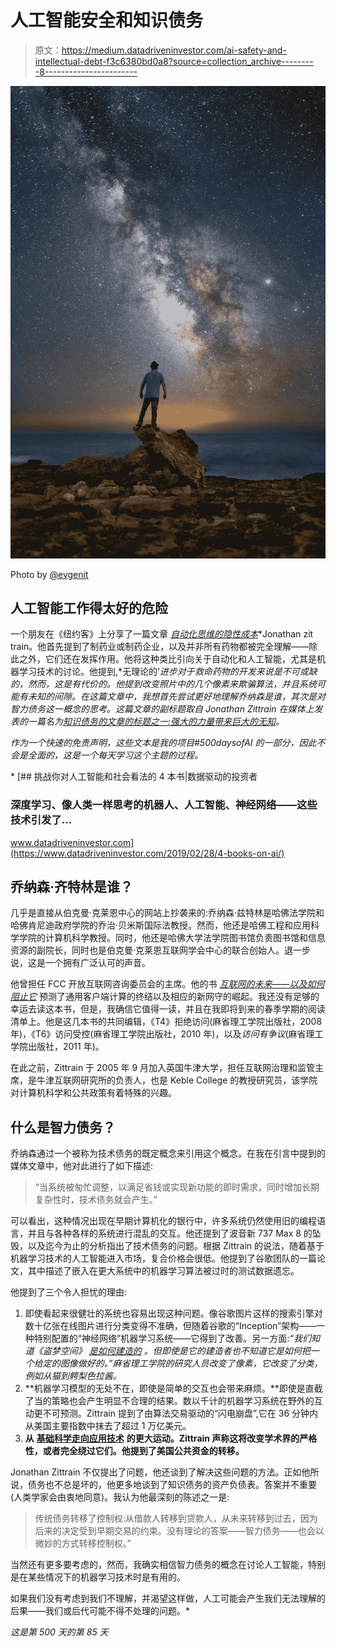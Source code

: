 # 人工智能安全和知识债务

> 原文：<https://medium.datadriveninvestor.com/ai-safety-and-intellectual-debt-f3c6380bd0a8?source=collection_archive---------8----------------------->

![](img/26485cd7469b5e565e84b2ce65a08dd4.png)

Photo by [@evgenit](https://unsplash.com/@evgenit)

## 人工智能工作得太好的危险

一个朋友在《纽约客》上分享了一篇文章 [*自动化思维的隐性成本*](https://www.newyorker.com/tech/annals-of-technology/the-hidden-costs-of-automated-thinking)*Jonathan zit train。他首先提到了制药业或制药企业，以及并非所有药物都被完全理解——除此之外，它们还在发挥作用。他将这种类比引向关于自动化和人工智能，尤其是机器学习技术的讨论。他提到,*无理论的‘*进步对于救命药物的开发来说是不可或缺的，然而，这是有代价的。他提到改变照片中的几个像素来欺骗算法，并且系统可能有未知的间隙。在这篇文章中，我想首先尝试更好地理解乔纳森是谁，其次是对智力债务这一概念的思考。这篇文章的副标题取自 Jonathan Zittrain 在媒体上发表的一篇名为[知识债务的文章的标题之一:强大的力量带来巨大的无知](https://medium.com/@zittrain/from-technical-debt-to-intellectual-debt-in-ai-e05ac56a502c)。*

*作为一个快速的免责声明，这些文本是我的项目#500daysofAI 的一部分，因此不会是全面的，这是一个每天学习这个主题的过程。*

*[](https://www.datadriveninvestor.com/2019/02/28/4-books-on-ai/) [## 挑战你对人工智能和社会看法的 4 本书|数据驱动的投资者

### 深度学习、像人类一样思考的机器人、人工智能、神经网络——这些技术引发了…

www.datadriveninvestor.com](https://www.datadriveninvestor.com/2019/02/28/4-books-on-ai/) 

## 乔纳森·齐特林是谁？

几乎是直接从伯克曼·克莱恩中心的网站上抄袭来的:乔纳森·兹特林是哈佛法学院和哈佛肯尼迪政府学院的乔治·贝米斯国际法教授。然而，他还是哈佛工程和应用科学学院的计算机科学教授。同时，他还是哈佛大学法学院图书馆负责图书馆和信息资源的副院长，同时也是伯克曼·克莱恩互联网学会中心的联合创始人。退一步说，这是一个拥有广泛认可的声音。

他曾担任 FCC 开放互联网咨询委员会的主席。他的书 [*互联网的未来——以及如何阻止它*](http://www.amazon.com/gp/product/0300124872?ie=UTF8&tag=jonatzittr-20&linkCode=as2&camp=1789&creative=9325&creativeASIN=0300124872) 预测了通用客户端计算的终结以及相应的新网守的崛起。我还没有足够的幸运去读这本书，但是，我确信它值得一读，并且在我即将到来的春季学期的阅读清单上。他是这几本书的共同编辑，《T4》拒绝访问(麻省理工学院出版社，2008 年)，《T6》访问受控(麻省理工学院出版社，2010 年)，以及*访问有争议*(麻省理工学院出版社，2011 年)。

在此之前，Zittrain 于 2005 年 9 月加入英国牛津大学，担任互联网治理和监管主席，是牛津互联网研究所的负责人，也是 Keble College 的教授研究员，该学院对计算机科学和公共政策有着特殊的兴趣。

## 什么是智力债务？

乔纳森通过一个被称为技术债务的既定概念来引用这个概念。在我在引言中提到的媒体文章中，他对此进行了如下描述:

> “当系统被匆忙调整，以满足省钱或实现新功能的即时需求，同时增加长期复杂性时，技术债务就会产生。”

可以看出，这种情况出现在早期计算机化的银行中，许多系统仍然使用旧的编程语言，并且与各种各样的系统进行混乱的交互。他还提到了波音新 737 Max 8 的坠毁，以及迄今为止的分析指出了技术债务的问题。根据 Zittrain 的说法，随着基于机器学习技术的人工智能进入市场，复合价格会很低。他提到了谷歌团队的一篇论文，其中描述了嵌入在更大系统中的机器学习算法被过时的测试数据遗忘。

他提到了三个令人担忧的理由:

1.  即使看起来很健壮的系统也容易出现这种问题。像谷歌图片这样的搜索引擎对数十亿张在线图片进行分类变得不准确，但随着谷歌的“Inception”架构——一种特别配置的“神经网络”机器学习系统——它得到了改善。另一方面:*“我们知道《盗梦空间》* [*是如何建造的*](https://www.cv-foundation.org/openaccess/content_cvpr_2016/papers/Szegedy_Rethinking_the_Inception_CVPR_2016_paper.pdf) *。但即使是它的建造者也不知道它是如何把一个给定的图像做好的。”麻省理工学院的研究人员改变了像素，它改变了分类，例如从猫到鳄梨色拉酱。*
2.  **机器学习模型的无处不在，即使是简单的交互也会带来麻烦。**即使是直截了当的策略也会产生明显不合理的结果。数以千计的机器学习系统在野外的互动更不可预测。Zittrain 提到了由算法交易驱动的“闪电崩盘”,它在 36 分钟内从美国主要指数中抹去了超过 1 万亿美元。
3.  **从** [**基础科学走向应用技术**](https://www.nytimes.com/2014/02/17/world/americas/dispute-over-the-future-of-basic-research-in-canada.html) **的更大运动。Zittrain 声称这将改变学术界的严格性，或者完全绕过它们。他提到了美国公共资金的转移。**

Jonathan Zittrain 不仅提出了问题，他还谈到了解决这些问题的方法。正如他所说，债务也不总是坏的，他更多地谈到了知识债务的资产负债表。答案并不重要(人类学家会由衷地同意)。我认为他最深刻的陈述之一是:

> 传统债务转移了控制权:从借款人转移到贷款人，从未来转移到过去，因为后来的决定受到早期交易的约束。没有理论的答案——智力债务——也会以微妙的方式转移控制权。”

当然还有更多要考虑的，然而，我确实相信智力债务的概念在讨论人工智能，特别是在某些情况下的机器学习技术时是有用的。

如果我们没有考虑到我们不理解，并渴望这样做，人工可能会产生我们无法理解的后果——我们或后代可能不得不处理的问题。* 

*这是第 500 天的第 85 天*